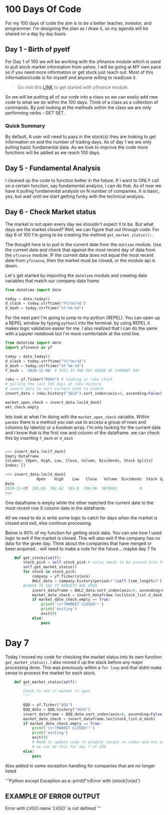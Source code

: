 # 100 Days Of Code

 For my 100 days of code the aim is to be a better teacher, investor, and programmer. I'm designing the plan as I draw it, so my agenda will be shared on a day by day basis. 

## Day 1 - Birth of pyetf
For Day 1 of 100 we will be working with the yfinance module which is used to pull stock market information from yahoo. I will be going at MY own pace so if you need more information or get stuck just reach out. Most of this information/code is for myself and anyone willing to read/use it. 

> Go visit this [LINK](https://github.com/ranaroussi/yfinance) to get started with yfinance module.


So we will be putting all of our code into a class so we can easily add new code to what we do within the 100 days. Think of a class as a collection of commands. By just looking at the methods within the class we are only performing verbs - GET SET. 

### Quick Summary
By default, A user will need to pass in the stock(s) they are looking to get information on and the number of trading days. As of day 1 we are only pulling basic fundamental data. As we look to improve the code more functions will be added as we reach 100 days.  

## Day 5 - Fundamental Analysis 
I cleaned up the code to function better in the future. If I want to ONLY call on a certain function, say fundamental analysis, I can do that. As of now we have it pulling fundamental analysis on N number of companies. It is basic, yes, but wait until we start getting funky with the technical analysis.

## Day 6 - Check Market status
The market is not open every day we shouldn't expect it to be. But what days are the market closed? Well, we can figure that out through code. For day 6 of 100 I'm going to be creating the method `get_market_status():`. 

The thought here is to pull in the current date from the `dattime` module. Use the current date and check that against the most recent day of data from the `yfinance` module. IF the current data does not equal the most recent date from `yfinance`, then the market must be closed, or the module api is down.

Let's get started by importing the `datetime` module and creating date variables that match our company data frame

```python
from datetime import date

today = date.today()
d_slash = today.strftime("%Y/%m/%d")
d_dash = today.strftime("%Y-%m-%d")

```

For the next part I'm going to jump to my python (REPEL). You can open up a REPEL window by typing `python3` into the terminal. by using REPEL it makes logic validation easier for me. I also realized that I can do the same with a jupyter notebook but I'm more comfortable at the cmd line. 

```python
from datetime import date
import yfinance as yf

today = date.today()
d_slash = today.strftime("%Y/%m/%d")
d_dash = today.strftime("%Y-%m-%d")
f_dash = '2020-12-08' # THIS IS ONE DAY AHEAD OF CURRENT DAY

roku = yf.Ticker("ROKU") # looking at roku stock
# pulling the last 365 days of roku history
# invert data to sort current date to oldest
invert_data = roku.history("365d").sort_index(axis=0, ascending=False)

market_open_check = invert_data.loc[d_dash]
mkt_check.empty

```

lets look at what I'm doing with the `market_open_check` variable. Within `pandas` there is a method you can use to access a group of rows and columns by label(s) or a boolean array. I'm only looking for the current date and I know that is the first row and column of the dataframe. we can check this by inserting `f_dash` or `d_dash`

```python

>>> invert_data.loc[f_dash]
Empty DataFrame
Columns: [Open, High, Low, Close, Volume, Dividends, Stock Splits]
Index: []

>>> invert_data.loc[d_dash]
              Open    High    Low   Close   Volume  Dividends  Stock Splits
Date                                                                       
2020-12-07  295.65  302.62  289.0  299.98  3679462          0             0
>>>
```

One dataframe is empty while the other matched the current date to the most recent row X column date in the dataframe. 

All we need to do is write some logic to catch for days when the market is closed and exit, else continue processing. 

Below is 90% of my function for getting stock data. You can see how I used logic to exit if the market is closed. This will also exit if the company has no data for the given day. Think about the companies that have merged or been acquired... will need to make a note for the future... maybe day 7 fix

```python
    def get_stocks(self):
        stock_pick = self.stock_pick # value needs to be passed into function
        self.get_market_status()
        for stock in stock_pick:
            company = yf.Ticker(stock)
            OHLC_data = company.history(period=f"{self.time_length}d") # we will be using the data var for TA
        #CHECK TO SEE IF MARKETS ARE OPEN
            invert_dataframe = OHLC_data.sort_index(axis=0, ascending=False)
            market_date_check = invert_dataframe.loc[stock_list.d_dash]
            if market_date_check.empty == True:
                print('\n!!MARKET CLOSED!!')
                print('exiting')
                exit(0)
            else:
                pass
```

# Day 7

Today I moved my code for checking the market status into its own function `get_market_status()`. I also moved it up the stack before any major processing done. This was previously within a `for loop` and that didnt make sense to process the market for each stock. 

```python
    def get_market_status(self):
        """
        Check to see if market is open
        """

        QQQ = yf.Ticker("QQQ")
        QQQ_data = QQQ.history("365d")
        invert_dataframe = QQQ_data.sort_index(axis=0, ascending=False)
        market_date_check = invert_dataframe.loc[stock_list.d_dash]
        if market_date_check.empty == True:
            print('\n!!MARKET CLOSED!!')
            print('exiting')
            exit(0)
            # Need to update code to proably target an index and not an individual stock. 
            # we can do this for day 7 of 100
        else:
            pass
```

Also added in some exception handling for companies that are no longer listed

'''Python
except Exception as e:
    print(f'\nError with {stock}\n{e}')

## EXAMPLE OF ERROR OUTPUT

Error with LVGO
name 'LVGO' is not defined
'''
